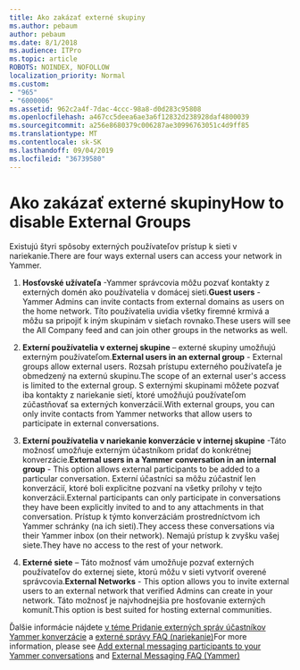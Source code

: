```yaml
---
title: Ako zakázať externé skupiny
ms.author: pebaum
author: pebaum
ms.date: 8/1/2018
ms.audience: ITPro
ms.topic: article
ROBOTS: NOINDEX, NOFOLLOW
localization_priority: Normal
ms.custom:
- "965"
- "6000006"
ms.assetid: 962c2a4f-7dac-4ccc-98a8-d0d283c95808
ms.openlocfilehash: a467cc5deea6ae3a6f12832d238928daf4800039
ms.sourcegitcommit: a256e8680379c006287ae30996763051c4d9ff85
ms.translationtype: MT
ms.contentlocale: sk-SK
ms.lasthandoff: 09/04/2019
ms.locfileid: "36739580"
---
```

# <a name="how-to-disable-external-groups"></a><span data-ttu-id="d8137-102">Ako zakázať externé skupiny</span><span class="sxs-lookup"><span data-stu-id="d8137-102">How to disable External Groups</span></span>

<span data-ttu-id="d8137-103">Existujú štyri spôsoby externých používateľov prístup k sieti v nariekanie.</span><span class="sxs-lookup"><span data-stu-id="d8137-103">There are four ways external users can access your network in Yammer.</span></span>
  
1. <span data-ttu-id="d8137-104">**Hosťovské užívateľa** -Yammer správcovia môžu pozvať kontakty z externých domén ako používatelia v domácej sieti.</span><span class="sxs-lookup"><span data-stu-id="d8137-104">**Guest users** - Yammer Admins can invite contacts from external domains as users on the home network.</span></span> <span data-ttu-id="d8137-105">Títo používatelia uvidia všetky firemné krmivá a môžu sa pripojiť k iným skupinám v sieťach rovnako.</span><span class="sxs-lookup"><span data-stu-id="d8137-105">These users will see the All Company feed and can join other groups in the networks as well.</span></span>

2. <span data-ttu-id="d8137-106">**Externí používatelia v externej skupine** – externé skupiny umožňujú externým používateľom.</span><span class="sxs-lookup"><span data-stu-id="d8137-106">**External users in an external group** - External groups allow external users.</span></span> <span data-ttu-id="d8137-107">Rozsah prístupu externého používateľa je obmedzený na externú skupinu.</span><span class="sxs-lookup"><span data-stu-id="d8137-107">The scope of an external user's access is limited to the external group.</span></span> <span data-ttu-id="d8137-108">S externými skupinami môžete pozvať iba kontakty z nariekanie sietí, ktoré umožňujú používateľom zúčastňovať sa externých konverzácií.</span><span class="sxs-lookup"><span data-stu-id="d8137-108">With external groups, you can only invite contacts from Yammer networks that allow users to participate in external conversations.</span></span>

3. <span data-ttu-id="d8137-109">**Externí používatelia v nariekanie konverzácie v internej skupine** -Táto možnosť umožňuje externým účastníkom pridať do konkrétnej konverzácie.</span><span class="sxs-lookup"><span data-stu-id="d8137-109">**External users in a Yammer conversation in an internal group** - This option allows external participants to be added to a particular conversation.</span></span> <span data-ttu-id="d8137-110">Externí účastníci sa môžu zúčastniť len konverzácií, ktoré boli explicitne pozvaní na všetky prílohy v tejto konverzácii.</span><span class="sxs-lookup"><span data-stu-id="d8137-110">External participants can only participate in conversations they have been explicitly invited to and to any attachments in that conversation.</span></span> <span data-ttu-id="d8137-111">Prístup k týmto konverzáciám prostredníctvom ich Yammer schránky (na ich sieti).</span><span class="sxs-lookup"><span data-stu-id="d8137-111">They access these conversations via their Yammer inbox (on their network).</span></span> <span data-ttu-id="d8137-112">Nemajú prístup k zvyšku vašej siete.</span><span class="sxs-lookup"><span data-stu-id="d8137-112">They have no access to the rest of your network.</span></span>

4. <span data-ttu-id="d8137-113">**Externé siete** – Táto možnosť vám umožňuje pozvať externých používateľov do externej siete, ktorú môžu v sieti vytvoriť overené správcovia.</span><span class="sxs-lookup"><span data-stu-id="d8137-113">**External Networks** - This option allows you to invite external users to an external network that verified Admins can create in your network.</span></span> <span data-ttu-id="d8137-114">Táto možnosť je najvhodnejšia pre hosťovanie externých komunít.</span><span class="sxs-lookup"><span data-stu-id="d8137-114">This option is best suited for hosting external communities.</span></span>

<span data-ttu-id="d8137-115">Ďalšie informácie nájdete [v téme Pridanie externých správ účastníkov Yammer konverzácie](https://docs.microsoft.com/yammer/work-with-external-users/add-external-participants) a [externé správy FAQ (nariekanie)](https://docs.microsoft.com/yammer/work-with-external-users/external-messaging-faq)</span><span class="sxs-lookup"><span data-stu-id="d8137-115">For more information, please see [Add external messaging participants to your Yammer conversations](https://docs.microsoft.com/yammer/work-with-external-users/add-external-participants) and [External Messaging FAQ (Yammer)](https://docs.microsoft.com/yammer/work-with-external-users/external-messaging-faq)</span></span>
  